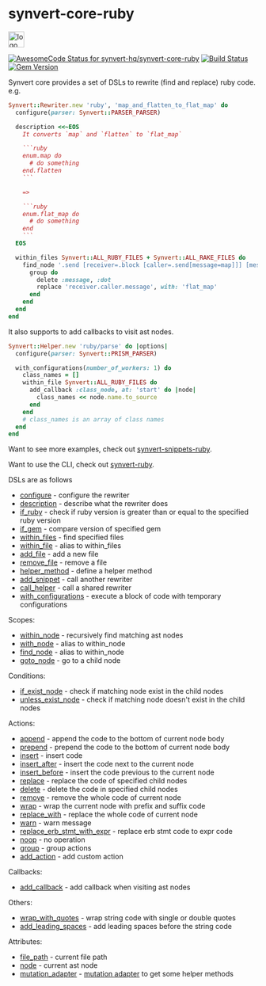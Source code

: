 # synvert-core-ruby

<img src="https://synvert.net/img/logo_96.png" alt="logo" width="32" height="32" />

[![AwesomeCode Status for synvert-hq/synvert-core-ruby](https://awesomecode.io/projects/033f7f02-7b22-41c3-a902-fca37f1ec72a/status)](https://awesomecode.io/repos/synvert-hq/synvert-core-ruby)
[![Build Status](https://github.com/synvert-hq/synvert-core-ruby/actions/workflows/main.yml/badge.svg)](https://github.com/synvert-hq/synvert-core-ruby/actions/workflows/main.yml)
[![Gem Version](https://img.shields.io/gem/v/synvert-core.svg)](https://rubygems.org/gems/synvert-core)

Synvert core provides a set of DSLs to rewrite (find and replace) ruby code. e.g.

```ruby
Synvert::Rewriter.new 'ruby', 'map_and_flatten_to_flat_map' do
  configure(parser: Synvert::PARSER_PARSER)

  description <<~EOS
    It converts `map` and `flatten` to `flat_map`

    ```ruby
    enum.map do
      # do something
    end.flatten
    ```

    =>

    ```ruby
    enum.flat_map do
      # do something
    end
    ```
  EOS

  within_files Synvert::ALL_RUBY_FILES + Synvert::ALL_RAKE_FILES do
    find_node '.send [receiver=.block [caller=.send[message=map]]] [message=flatten] [arguments.size=0]' do
      group do
        delete :message, :dot
        replace 'receiver.caller.message', with: 'flat_map'
      end
    end
  end
end
```

It also supports to add callbacks to visit ast nodes.

```ruby
Synvert::Helper.new 'ruby/parse' do |options|
  configure(parser: Synvert::PRISM_PARSER)

  with_configurations(number_of_workers: 1) do
    class_names = []
    within_file Synvert::ALL_RUBY_FILES do
      add_callback :class_node, at: 'start' do |node|
        class_names << node.name.to_source
      end
    end
    # class_names is an array of class names
  end
end

```

Want to see more examples, check out [synvert-snippets-ruby](https://github.com/synvert-hq/synvert-snippets-ruby).

Want to use the CLI, check out [synvert-ruby](https://github.com/synvert-hq/synvert-ruby).

DSLs are as follows

* [configure](https://synvert-hq.github.io/synvert-core-ruby/Synvert/Core/Rewriter.html#configure-instance_method) - configure the rewriter
* [description](https://synvert-hq.github.io/synvert-core-ruby/Synvert/Core/Rewriter.html#description-instance_method) - describe what the rewriter does
* [if_ruby](https://synvert-hq.github.io/synvert-core-ruby/Synvert/Core/Rewriter.html#if_ruby-instance_method) - check if ruby version is greater than or equal to the specified ruby version
* [if_gem](https://synvert-hq.github.io/synvert-core-ruby/Synvert/Core/Rewriter.html#if_gem-instance_method) - compare version of specified gem
* [within_files](https://synvert-hq.github.io/synvert-core-ruby/Synvert/Core/Rewriter.html#within_files-instance_method) - find specified files
* [within_file](https://synvert-hq.github.io/synvert-core-ruby/Synvert/Core/Rewriter.html#within_file-instance_method) - alias to within_files
* [add_file](https://synvert-hq.github.io/synvert-core-ruby/Synvert/Core/Rewriter.html#add_file-instance_method) - add a new file
* [remove_file](https://synvert-hq.github.io/synvert-core-ruby/Synvert/Core/Rewriter.html#remove_file-instance_method) - remove a file
* [helper_method](https://synvert-hq.github.io/synvert-core-ruby/Synvert/Core/Rewriter.html#helper_method-instance_method) - define a helper method
* [add_snippet](https://synvert-hq.github.io/synvert-core-ruby/Synvert/Core/Rewriter.html#add_snippet-instance_method) - call another rewriter
* [call_helper](https://synvert-hq.github.io/synvert-core-ruby/Synvert/Core/Rewriter.html#call_helper-instance_method) - call a shared rewriter
* [with_configurations](https://synvert-hq.github.io/synvert-core-ruby/Synvert/Core/Rewriter.html#with_configurations-instance_method) - execute a block of code with temporary configurations

Scopes:

* [within_node](https://synvert-hq.github.io/synvert-core-ruby/Synvert/Core/Rewriter/Instance.html#within_node-instance_method) - recursively find matching ast nodes
* [with_node](https://synvert-hq.github.io/synvert-core-ruby/Synvert/Core/Rewriter/Instance.html#with_node-instance_method) - alias to within_node
* [find_node](https://synvert-hq.github.io/synvert-core-ruby/Synvert/Core/Rewriter/Instance.html#find_node-instance_method) - alias to within_node
* [goto_node](https://synvert-hq.github.io/synvert-core-ruby/Synvert/Core/Rewriter/Instance.html#goto_node-instance_method) - go to a child node

Conditions:

* [if_exist_node](https://synvert-hq.github.io/synvert-core-ruby/Synvert/Core/Rewriter/Instance.html#if_exist_node-instance_method) - check if matching node exist in the child nodes
* [unless_exist_node](https://synvert-hq.github.io/synvert-core-ruby/Synvert/Core/Rewriter/Instance.html#unless_exist_node-instance_method) - check if matching node doesn't exist in the child nodes

Actions:

* [append](https://synvert-hq.github.io/synvert-core-ruby/Synvert/Core/Rewriter/Instance.html#append-instance_method) - append the code to the bottom of current node body
* [prepend](https://synvert-hq.github.io/synvert-core-ruby/Synvert/Core/Rewriter/Instance.html#prepend-instance_method) - prepend the code to the bottom of current node body
* [insert](https://synvert-hq.github.io/synvert-core-ruby/Synvert/Core/Rewriter/Instance.html#insert-instance_method) - insert code
* [insert_after](https://synvert-hq.github.io/synvert-core-ruby/Synvert/Core/Rewriter/Instance.html#insert_after-instance_method) - insert the code next to the current node
* [insert_before](https://synvert-hq.github.io/synvert-core-ruby/Synvert/Core/Rewriter/Instance.html#insert_before-instance_method) - insert the code previous to the current node
* [replace](https://synvert-hq.github.io/synvert-core-ruby/Synvert/Core/Rewriter/Instance.html#replace-instance_method) - replace the code of specified child nodes
* [delete](https://synvert-hq.github.io/synvert-core-ruby/Synvert/Core/Rewriter/Instance.html#delete-instance_method) - delete the code in specified child nodes
* [remove](https://synvert-hq.github.io/synvert-core-ruby/Synvert/Core/Rewriter/Instance.html#remove-instance_method) - remove the whole code of current node
* [wrap](https://synvert-hq.github.io/synvert-core-ruby/Synvert/Core/Rewriter/Instance.html#wrap-instance_method) - wrap the current node with prefix and suffix code
* [replace_with](https://synvert-hq.github.io/synvert-core-ruby/Synvert/Core/Rewriter/Instance.html#replace_with-instance_method) - replace the whole code of current node
* [warn](https://synvert-hq.github.io/synvert-core-ruby/Synvert/Core/Rewriter/Instance.html#warn-instance_method) - warn message
* [replace_erb_stmt_with_expr](https://synvert-hq.github.io/synvert-core-ruby/Synvert/Core/Rewriter/Instance.html#replace_erb_stmt_with_expr-instance_method) - replace erb stmt code to expr code
* [noop](https://synvert-hq.github.io/synvert-core-ruby/Synvert/Core/Rewriter/Instance.html#noop-instance_method) - no operation
* [group](https://synvert-hq.github.io/synvert-core-ruby/Synvert/Core/Rewriter/Instance.html#group-instance_method) - group actions
* [add_action](https://synvert-hq.github.io/synvert-core-ruby/Synvert/Core/Rewriter/Instance.html#add_action-instance_method) - add custom action

Callbacks:

* [add_callback](https://synvert-hq.github.io/synvert-core-ruby/Synvert/Core/Rewriter/Instance.html#add_callback-instance_method) - add callback when visiting ast nodes

Others:

* [wrap_with_quotes](https://synvert-hq.github.io/synvert-core-ruby/Synvert/Core/Rewriter/Instance.html#wrap_with_quotes-instance_method) - wrap string code with single or double quotes
* [add_leading_spaces](https://synvert-hq.github.io/synvert-core-ruby/Synvert/Core/Rewriter/Instance.html#add_leading_spaces-instance_method) - add leading spaces before the string code


Attributes:

* [file_path](https://synvert-hq.github.io/synvert-core-ruby/Synvert/Core/Rewriter/Instance.html#file_path-instance_method) - current file path
* [node](https://synvert-hq.github.io/synvert-core-ruby/Synvert/Core/Rewriter/Instance.html#node-instance_method) - current ast node
* [mutation_adapter](https://synvert-hq.github.io/synvert-core-ruby/Synvert/Core/Rewriter/Instance.html#mutation_adapter-instance_method) - [mutation adapter](https://synvert-hq.github.io/node-mutation-ruby/NodeMutation/Adapter.html) to get some helper methods

